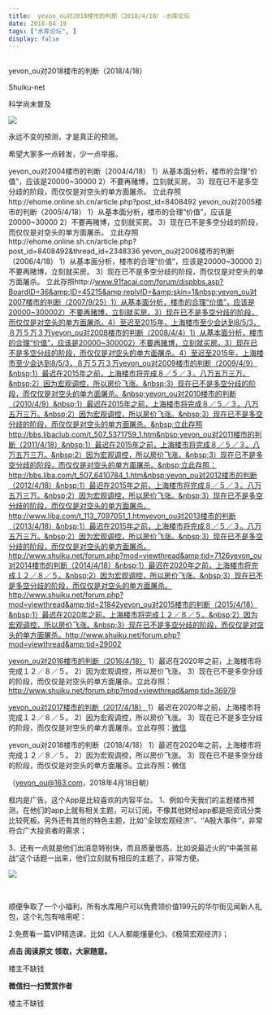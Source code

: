 ```yaml
---
title:  yevon_ou对2018楼市的判断（2018/4/18）-水库论坛
date: 2018-04-18
tags: ["水库论坛", ]
display: false
---
```



## 



yevon_ou对2018楼市的判断（2018/4/18）




Shuiku-net




科学尚未普及


<img class="" data-ratio="1.2277777777777779" data-s="300,640" src="https://mmbiz.qpic.cn/mmbiz_jpg/Ok4hZ0tV6r7TdRwh51OANpWzGbvibVYNRXOTxgcQhCJKEgOygdQDItlBZiaq83f1RibEBOfibNw8tJkwGn1w1kc62A/640?wx_fmt=jpeg" data-type="jpeg" data-w="1080" style=""/>





永远不变的预测，才是真正的预测。



希望大家多一点转发，少一点举报。







yevon_ou对2004楼市的判断（2004/4/18）&nbsp;1）从基本面分析，楼市的合理“价值”，应该是20000~30000&nbsp;2）不要再赌博，立刻就买房。&nbsp;3）现在已不是多空分歧的阶段，而仅仅是对空头的单方面屠杀。&nbsp;立此存照http://ehome.online.sh.cn/article.php?post_id=8408492&nbsp;yevon_ou对2005楼市的判断（2005/4/18）&nbsp;1）从基本面分析，楼市的合理“价值”，应该是20000~30000&nbsp;2）不要再赌博，立刻就买房。&nbsp;3）现在已不是多空分歧的阶段，而仅仅是对空头的单方面屠杀。&nbsp;立此存照http://ehome.online.sh.cn/article.php?post_id=8408492&amp;thread_id=2348336&nbsp;yevon_ou对2006楼市的判断（2006/4/18）&nbsp;1）从基本面分析，楼市的合理“价值”，应该是20000~30000&nbsp;2）不要再赌博，立刻就买房。&nbsp;3）现在已不是多空分歧的阶段，而仅仅是对空头的单方面屠杀。&nbsp;立此存照http://www.91facai.com/forum/dispbbs.asp?BoardID=36&amp;ID=45215&amp;replyID=&amp;skin=1&nbsp;yevon_ou对2007楼市的判断（2007/9/25）1）从基本面分析，楼市的合理“价值”，应该是20000~300002）不要再赌博，立刻就买房。3）现在已不是多空分歧的阶段，而仅仅是对空头的单方面屠杀。4）至迟至2015年，上海楼市至少会达到8/5/3，８万５万３万yevon_ou对2008楼市的判断（2008/4/4）1）从基本面分析，楼市的合理“价值”，应该是20000~300002）不要再赌博，立刻就买房。3）现在已不是多空分歧的阶段，而仅仅是对空头的单方面屠杀。4）至迟至2015年，上海楼市至少会达到8/5/3，８万５万３万yevon_ou对2009楼市的判断（2009/4/9）&nbsp;1）最迟在2015年之前，上海楼市将完成８／５／３。八万五万三万。&nbsp;2）因为宏观调控，所以房价飞涨。&nbsp;3）现在已不是多空分歧的阶段，而仅仅是对空头的单方面屠杀。&nbsp;yevon_ou对2010楼市的判断（2010/4/9）&nbsp;1）最迟在2015年之前，上海楼市将完成８／５／３。八万五万三万。&nbsp;2）因为宏观调控，所以房价飞涨。&nbsp;3）现在已不是多空分歧的阶段，而仅仅是对空头的单方面屠杀。&nbsp;立此存照http://bbs.libaclub.com/t_507_5371759_1.htm&nbsp;yevon_ou对2011楼市的判断（2011/4/18）&nbsp;1）最迟在2015年之前，上海楼市将完成８／５／３。八万五万三万。&nbsp;2）因为宏观调控，所以房价飞涨。&nbsp;3）现在已不是多空分歧的阶段，而仅仅是对空头的单方面屠杀。&nbsp;立此存照：http://bbs.liba.com/t_507_6410784_1.htm&nbsp;yevon_ou对2012楼市的判断（2012/4/18）&nbsp;1）最迟在2015年之前，上海楼市将完成８／５／３。八万五万三万。&nbsp;2）因为宏观调控，所以房价飞涨。&nbsp;3）现在已不是多空分歧的阶段，而仅仅是对空头的单方面屠杀。http://www.liba.com/t_113_7097051_1.htmyevon_ou对2013楼市的判断（2013/4/18）&nbsp;1）最迟在2015年之前，上海楼市将完成８／５／３。八万五万三万。&nbsp;2）因为宏观调控，所以房价飞涨。&nbsp;3）现在已不是多空分歧的阶段，而仅仅是对空头的单方面屠杀。http://www.shuiku.net/forum.php?mod=viewthread&amp;tid=7126yevon_ou对2014楼市的判断（2014/4/18）&nbsp;1）最迟在2020年之前，上海楼市将完成１２／８／５。&nbsp;2）因为宏观调控，所以房价飞涨。&nbsp;3）现在已不是多空分歧的阶段，而仅仅是对空头的单方面屠杀。http://www.shuiku.net/forum.php?mod=viewthread&amp;tid=21842yevon_ou对2015楼市的判断（2015/4/18）&nbsp;1）最迟在2020年之前，上海楼市将完成１２／８／５。&nbsp;2）因为宏观调控，所以房价飞涨。&nbsp;3）现在已不是多空分歧的阶段，而仅仅是对空头的单方面屠杀。http://www.shuiku.net/forum.php?mod=viewthread&amp;tid=29002





[yevon_ou对2016楼市的判断（2016/4/18）](http://mp.weixin.qq.com/s?__biz=MzAxNTMxMTc0MA==&amp;mid=2651014564&amp;idx=1&amp;sn=ccb4fd15b7a29049789ecc175c55c4b9&amp;scene=21#wechat_redirect)&nbsp;1）最迟在2020年之前，上海楼市将完成１２／８／５。&nbsp;2）因为宏观调控，所以房价飞涨。&nbsp;3）现在已不是多空分歧的阶段，而仅仅是对空头的单方面屠杀。立此存照：http://www.shuiku.net/forum.php?mod=viewthread&amp;tid=36979









[yevon_ou对2017楼市的判断（2017/4/18）&nbsp;](http://mp.weixin.qq.com/s?__biz=MzAxNTMxMTc0MA==&amp;mid=2651015741&amp;idx=1&amp;sn=814376cfb2bd5e896546792a46c47323&amp;chksm=80721c2eb705953871093c05dde63cc1abb9b7f0115c38bcf980f6a2f59ce00acd659d9cba8a&amp;scene=21#wechat_redirect)1）最迟在2020年之前，上海楼市将完成１２／８／５。&nbsp;2）因为宏观调控，所以房价飞涨。&nbsp;3）现在已不是多空分歧的阶段，而仅仅是对空头的单方面屠杀。立此存照：[微信](http://mp.weixin.qq.com/s?__biz=MzAxNTMxMTc0MA==&amp;mid=2651015741&amp;idx=1&amp;sn=814376cfb2bd5e896546792a46c47323&amp;chksm=80721c2eb705953871093c05dde63cc1abb9b7f0115c38bcf980f6a2f59ce00acd659d9cba8a&amp;scene=21#wechat_redirect)









yevon_ou对2018楼市的判断（2018/4/18）&nbsp;1）最迟在2020年之前，上海楼市将完成１２／８／５。&nbsp;2）因为宏观调控，所以房价飞涨。&nbsp;3）现在已不是多空分歧的阶段，而仅仅是对空头的单方面屠杀。立此存照：微信











（yevon_ou@163.com，2018年4月18日朝）













框内是广告。这个App是比较喜欢的内容平台。
1、例如今天我们的主题楼市预测，在他们的app上就有相关主题，可以订阅，不像其他财经app都是把资讯分类比较死板。另外还有其他的特色主题，比如‘’全球宏观经济‘’、‘’A股大事件‘’，非常符合广大投资者的需求；

3、还有一点就是他们出消息特别快，而且质量很高，比如说最近火的“中美贸易战“这个话题一出来，他们立刻就有相应的主题了，非常方便。&nbsp;&nbsp;&nbsp;&nbsp;&nbsp;

<img class="" data-copyright="0" data-ratio="1.6613333333333333" data-s="300,640" src="https://mmbiz.qpic.cn/mmbiz_jpg/Ok4hZ0tV6r7TdRwh51OANpWzGbvibVYNRCmvSDiaeVFpePHKWTQkqLJYDzZRBAvLuB1lgkw7kT5qP8hOIOIsOLEQ/640?wx_fmt=jpeg" data-type="jpeg" data-w="750" style=""/>





&nbsp;&nbsp;&nbsp;&nbsp;&nbsp;&nbsp;&nbsp;&nbsp;

顺便争取了一个小福利，所有水库用户可以免费领价值199元的华尔街见闻新人礼包，这个礼包有啥用呢：

2.免费看一篇VIP精选课，比如《人人都能懂量化》、《极简宏观经济》；

**点击 阅读原文 领取，大家随意。**

楼主不缺钱


**微信扫一扫赞赏作者**






楼主不缺钱